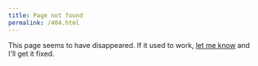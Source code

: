 ```yaml
---
title: Page not found
permalink: /404.html
---
```


This page seems to have disappeared. If it used to work,
[let me know](https://github.com/JBYoshi/jbyoshi.github.io/issues/new) and I'll get it fixed.
